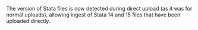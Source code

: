 The version of Stata files is now detected during direct upload (as it was for normal uploads), allowing ingest of Stata 14 and 15 files that have been uploaded directly.